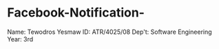 # Facebook-Notification-
Name: Tewodros Yesmaw
ID: ATR/4025/08
Dep't: Software Engineering
Year: 3rd

